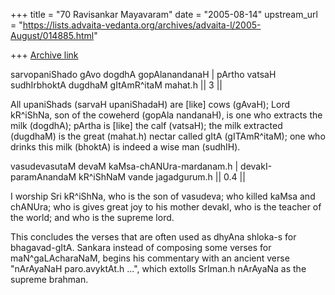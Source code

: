 +++
title = "70 Ravisankar Mayavaram"
date = "2005-08-14"
upstream_url = "https://lists.advaita-vedanta.org/archives/advaita-l/2005-August/014885.html"

+++
[Archive link](https://lists.advaita-vedanta.org/archives/advaita-l/2005-August/014885.html)

sarvopaniShado gAvo dogdhA gopAlanandanaH |
pArtho vatsaH sudhIrbhoktA dugdhaM gItAmR^itaM mahat.h || 3 ||

All upaniShads (sarvaH upaniShadaH) are [like] cows (gAvaH); Lord
kR^iShNa, son of the coweherd (gopAla nandanaH), is one who extracts
the milk (dogdhA); pArtha is [like] the calf (vatsaH); the milk
extracted (dugdhaM) is the great (mahat.h) nectar called gItA
(gITAmR^itaM); one who drinks this milk (bhoktA) is indeed a wise man
(sudhIH).

vasudevasutaM devaM kaMsa-chANUra-mardanam.h  |
devakI-paramAnandaM kR^iShNaM vande jagadgurum.h || 0.4 ||

I worship Sri kR^iShNa, who is the son of vasudeva; who killed kaMsa
and chANUra; who is gives great joy to his mother devakI, who is the
teacher of the world;  and who is the supreme lord.

This concludes the verses that are often used as dhyAna shloka-s for
bhagavad-gItA.  Sankara instead of composing some verses for
maN^gaLAcharaNaM,  begins his commentary  with an ancient verse
"nArAyaNaH paro.avyktAt.h ...", which extolls SrIman.h nArAyaNa as the
supreme brahman.

